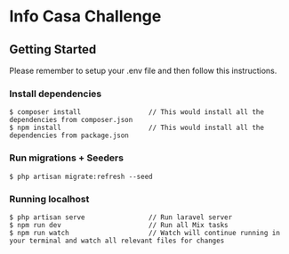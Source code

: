# Info Casa Challenge

## Getting Started

Please remember to setup your .env file and then follow this instructions.

### Install dependencies

  ```
  $ composer install                 // This would install all the dependencies from composer.json
  $ npm install                      // This would install all the dependencies from package.json
  ```

### Run migrations + Seeders

  ```
  $ php artisan migrate:refresh --seed
  ```

### Running localhost

  ```
  $ php artisan serve                // Run laravel server
  $ npm run dev                      // Run all Mix tasks
  $ npm run watch                    // Watch will continue running in your terminal and watch all relevant files for changes
  ```

